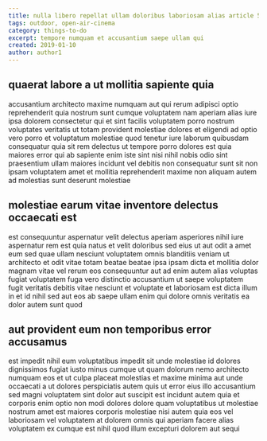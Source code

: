 ```yaml
---
title: nulla libero repellat ullam doloribus laboriosam alias article 5024
tags: outdoor, open-air-cinema
category: things-to-do
excerpt: tempore numquam et accusantium saepe ullam qui
created: 2019-01-10
author: author1
---
```


## quaerat labore a ut mollitia sapiente quia

accusantium architecto maxime numquam aut qui rerum adipisci optio reprehenderit quia nostrum sunt cumque voluptatem nam aperiam alias iure ipsa dolorem consectetur qui et sint facilis voluptatem porro nostrum voluptates veritatis ut totam provident molestiae dolores et eligendi ad optio vero porro et voluptatum molestiae quod tenetur iure laborum quibusdam consequatur quia sit rem delectus ut tempore porro dolores est quia maiores error qui ab sapiente enim iste sint nisi nihil nobis odio sint praesentium ullam maiores incidunt vel debitis non consequatur sunt sit non ipsam voluptatem amet et mollitia reprehenderit maxime non aliquam autem ad molestias sunt deserunt molestiae

## molestiae earum vitae inventore delectus occaecati est

est consequuntur aspernatur velit delectus aperiam asperiores nihil iure aspernatur rem est quia natus et velit doloribus sed eius ut aut odit a amet eum sed quae ullam nesciunt voluptatem omnis blanditiis veniam ut architecto et odit vitae totam beatae beatae ipsa ipsam dicta et mollitia dolor magnam vitae vel rerum eos consequuntur aut ad enim autem alias voluptas fugiat voluptatem fuga vero distinctio accusantium ut saepe voluptatem fugit veritatis debitis vitae nesciunt et voluptate et laboriosam est dicta illum in et id nihil sed aut eos ab saepe ullam enim qui dolore omnis veritatis ea dolor autem sunt quod

## aut provident eum non temporibus error accusamus

est impedit nihil eum voluptatibus impedit sit unde molestiae id dolores dignissimos fugiat iusto minus cumque ut quam dolorum nemo architecto numquam eos et ut culpa placeat molestias et maxime minima aut unde occaecati a ut dolores perspiciatis autem quis ut error eius illo accusantium sed magni voluptatem sint dolor aut suscipit est incidunt autem quia et corporis enim optio non modi dolores dolore quam voluptatibus ut molestiae nostrum amet est maiores corporis molestiae nisi autem quia eos vel laboriosam vel voluptatem at dolorem omnis qui aperiam facere alias voluptatem ex cumque est nihil quod illum excepturi dolorem aut sequi

